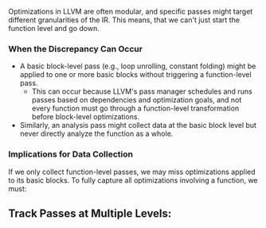 Optimizations in LLVM are often modular, and specific passes might target different granularities of the IR. This means, that we can't just start the function level and go down.

### When the Discrepancy Can Occur
- A basic block-level pass (e.g., loop unrolling, constant folding) might be applied to one or more basic blocks without triggering a function-level pass. 
	- This can occur because LLVM's pass manager schedules and runs passes based on dependencies and optimization goals, and not every function must go through a function-level transformation before block-level optimizations.
- Similarly, an analysis pass might collect data at the basic block level but never directly analyze the function as a whole.

### Implications for Data Collection
If we only collect function-level passes, we may miss optimizations applied to its basic blocks. To fully capture all optimizations involving a function, we must:

**Track Passes at Multiple Levels:**
- 
